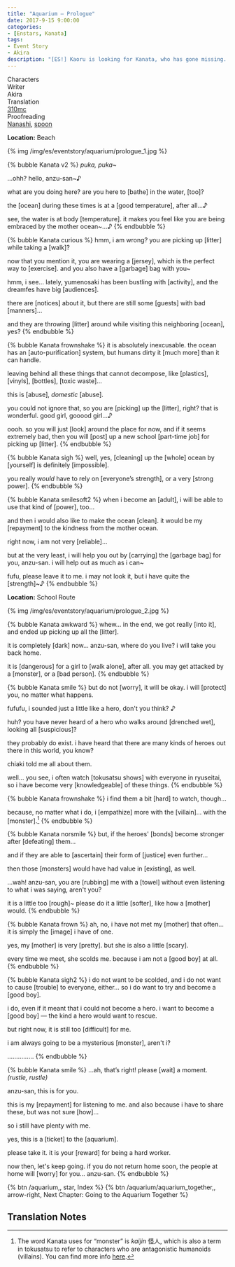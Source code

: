 ```yaml
---
title: "Aquarium – Prologue"
date: 2017-9-15 9:00:00
categories:
- [Enstars, Kanata]
tags:
- Event Story
- Akira
description: "[ES!] Kaoru is looking for Kanata, who has gone missing. He uses that excuse to go on a date with the transfer student, only to end up at the aquarium together with Souma."
---
```

<div class="three-wrapper" style="--storyColor:#965e7d;--storyColor-rgb:150,94,125;--storyColor-h:326.8;--storyColor-s: 23%;--storyColor-l:47.8%;">
    <div class="info-area">
        <div class="info">
            <div class="info-item characters">
                <div class="label">
                    Characters
                </div>
                <div class="value">
                <a href="/categories/Enstars/Kanata" character="Kanata"></a>
                </div>
            </div>
            <div class="info-item one">
                <div class="label">
                    Writer
                </div>
                <div class="value">
                    Akira
                </div>
            </div>
            <div class="info-item two">
                <div class="label">
                    Translation
                </div>
                <div class="value">
                    <a href="/about">310mc</a>
                </div>
            </div>
            <div class="info-item three">
                <div class="label">
                   Proofreading
                </div>
                <div class="value">
                    <a href="https://twitter.com/seiginoakashi">Nanashi</a>, <a href="https://twitter.com/splafyoon">spoon</a>
                </div>
            </div>
        </div>
    </div>
</div>

<!-- more -->

<div class="msr-location">
    <p><span><b>Location:</b> Beach</span></p>
</div>

{% img /img/es/eventstory/aquarium/prologue_1.jpg %}

{% bubble Kanata v2 %}
*puka, puka~*

…ohh? hello, anzu-san~♪

what are you doing here? are you here to [bathe] in the water, [too]?

the [ocean] during these times is at a [good temperature], after all…♪

see, the water is at body [temperature]. it makes you feel like you are being embraced by the mother ocean~…♪
{% endbubble %}

{% bubble Kanata curious %}
hmm, i am wrong? you are picking up [litter] while taking a [walk]?

now that you mention it, you are wearing a [jersey], which is the perfect way to [exercise]. and you also have a [garbage] bag with you\~

hmm, i see… lately, yumenosaki has been bustling with [activity], and the dreamfes have big [audiences].

there are [notices] about it, but there are still some [guests] with bad [manners]…

and they are throwing [litter] around while visiting this neighboring [ocean], yes?
{% endbubble %}

{% bubble Kanata frownshake %}
it is absolutely inexcusable. the ocean has an [auto-purification] system, but humans dirty it [much more] than it can handle.

leaving behind all these things that cannot decompose, like [plastics], [vinyls], [bottles], [toxic waste]…

this is [abuse], *domestic* [abuse].

you could not ignore that, so you are [picking] up the [litter], right? that is wonderful. good girl, gooood girl…♪

oooh. so you will just [look] around the place for now, and if it seems extremely bad, then you will [post] up a new school [part-time job] for picking up [litter].
{% endbubble %}

{% bubble Kanata sigh %}
well, yes, [cleaning] up the [whole] ocean by [yourself] is definitely [impossible].

you really *would* have to rely on [everyone’s strength], or a very [strong power].
{% endbubble %}

{% bubble Kanata smilesoft2 %}
when i become an [adult], i will be able to use that kind of [power], too…

and then i would also like to make the ocean [clean]. it would be my [repayment] to the kindness from the mother ocean.

right now, i am not very [reliable]…

but at the very least, i will help you out by [carrying] the [garbage bag] for you, anzu-san. i will help out as much as i can~

fufu, please leave it to me. i may not look it, but i have quite the [strength]~♪
{% endbubble %}

<div class="msr-location">
    <p><span><b>Location:</b> School Route</span></p>
</div>

{% img /img/es/eventstory/aquarium/prologue_2.jpg %}

{% bubble Kanata awkward %}
whew… in the end, we got really [into it], and ended up picking up all the [litter].

it is completely [dark] now… anzu-san, where do you live? i will take you back home.

it is [dangerous] for a girl to [walk alone], after all. you may get attacked by a [monster], or a [bad person].
{% endbubble %}

{% bubble Kanata smile %}
but do not [worry], it will be okay. i will [protect] you, no matter what happens.

fufufu, i sounded just a little like a hero, don't you think? ♪

huh? you have never heard of a hero who walks around [drenched wet], looking all [suspicious]?

they probably do exist. i have heard that there are many kinds of heroes out there in this world, you know?

chiaki told me all about them.

well… you see, i often watch [tokusatsu shows] with everyone in ryuseitai, so i have become very [knowledgeable] of these things.
{% endbubble %}

{% bubble Kanata frownshake %}
i find them a bit [hard] to watch, though…

because, no matter what i do, i [empathize] more with the [villain]… with the [monster].[^1]
{% endbubble %}

{% bubble Kanata norsmile %}
but, if the heroes' [bonds] become stronger after [defeating] them…

and if they are able to [ascertain] their form of [justice] even further…

then those [monsters] would have had value in [existing], as well.

…wah! anzu-san, you are [rubbing] me with a [towel] without even listening to what i was saying, aren't you?

it is a little too [rough]~ please do it a little [softer], like how a [mother] would.
{% endbubble %}

{% bubble Kanata frown %}
ah, no, i have not met my [mother] that often… it is simply the [image] i have of one.

yes, my [mother] is very [pretty]. but she is also a little [scary].

every time we meet, she scolds me. because i am not a [good boy] at all.
{% endbubble %}

{% bubble Kanata sigh2 %}
i do not want to be scolded, and i do not want to cause [trouble] to everyone, either… so i do want to try and become a [good boy].

i do, even if it meant that i could not become a hero. i want to become a [good boy] — the kind a hero would want to rescue.

but right now, it is still too [difficult] for me.

i am always going to be a mysterious [monster], aren't i?

……………
{% endbubble %}

{% bubble Kanata smile %}
…ah, that’s right! please [wait] a moment. <em><th>(rustle, rustle)</th></em>

anzu-san, this is for you.

this is my [repayment] for listening to me. and also because i have to share these, but was not sure [how]…

so i still have plenty with me.

yes, this is a [ticket] to the [aquarium].

please take it. it is your [reward] for being a hard worker.

now then, let's keep going. if you do not return home soon, the people at home will [worry] for you… anzu-san.
{% endbubble %}

<div toc>
{% btn /aquarium,, star, Index %}
{% btn /aquarium/aquarium_together,, arrow-right, Next Chapter: Going to the Aquarium Together %}
</div>

## Translation Notes
[^1]: The word Kanata uses for “monster” is <em>kaijin</em> 怪人, which is also a term in tokusatsu to refer to characters who are antagonistic humanoids (villains). You can find more info <a href="https://kaijin.fandom.com/wiki/Kaijin_Wikia" target="_blank">here</a>.
